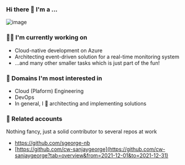 ### Hi there 👋 I'm a ... 

![image](https://github.com/Sanjay-George/Sanjay-George/assets/10389062/fedabc1a-a396-4a92-9ff5-20f98b0834ad)

### 👨‍💻 I'm currently working on
- Cloud-native development on Azure
- Architecting event-driven solution for a real-time monitoring system
- ...and many other smaller tasks which is just part of the fun!

### 🔭 Domains I'm most interested in
- Cloud (Plaform) Engineering
- DevOps
- In general, I 🖤 architecting and implementing solutions

### 🚀 Related accounts
Nothing fancy, just a solid contributor to several repos at work
- https://github.com/sgeorge-nb
- [https://github.com/cw-sanjaygeorge](https://github.com/cw-sanjaygeorge?tab=overview&from=2021-12-01&to=2021-12-31)




<!--
**Sanjay-George/Sanjay-George** is a ✨ _special_ ✨ repository because its `README.md` (this file) appears on your GitHub profile.

Here are some ideas to get you started:

- 🔭 I’m currently working on ...
- 🌱 I’m currently learning ...
- 👯 I’m looking to collaborate on ...
- 🤔 I’m looking for help with ...
- 💬 Ask me about ...
- 📫 How to reach me: ...
- 😄 Pronouns: ...
- ⚡ Fun fact: ...
-->
